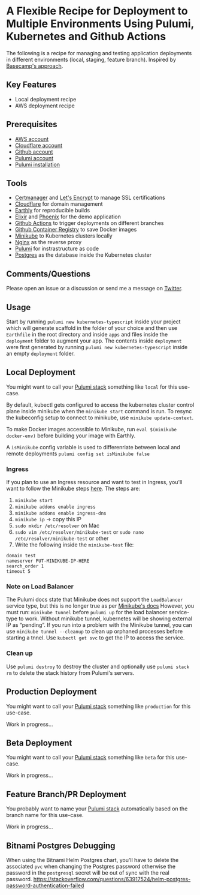 # A Flexible Recipe for Deployment to Multiple Environments Using Pulumi, Kubernetes and Github Actions
The following is a recipe for managing and testing application deployments in different environments (local, staging, feature branch). 
Inspired by [Basecamp's approach](https://m.signalvnoise.com/seamless-branch-deploys-with-kubernetes/).

## Key Features
- Local deployment recipe
- AWS deployment recipe

## Prerequisites
- [AWS account](https://aws.amazon.com/account/)
- [Cloudflare account](https://www.cloudflare.com/en-ca/)
- [Github account](https://github.com)
- [Pulumi account](https://www.pulumi.com/)
- [Pulumi installation](https://www.pulumi.com/docs/get-started/kubernetes/begin/)

## Tools
- [Certmanager](https://github.com/cert-manager/cert-manager) and [Let's Encrypt](https://letsencrypt.org/) to manage SSL certifications
- [Cloudflare](https://www.cloudflare.com/en-ca/) for domain management
- [Earthly](https://earthly.dev/) for reproducible builds
- [Elixir](https://elixir-lang.org/) and [Phoenix](https://www.phoenixframework.org/) for the demo application
- [Github Actions](https://github.com/features/actions) to trigger deployments on different branches
- [Github Container Registry](https://docs.github.com/en/packages/working-with-a-github-packages-registry/working-with-the-container-registry) to save Docker images
- [Minikube](https://minikube.sigs.k8s.io/docs/start/) to Kubernetes clusters locally 
- [Nginx](https://www.nginx.com/) as the reverse proxy
- [Pulumi](https://www.pulumi.com/) for instrastructure as code
- [Postgres](https://www.postgresql.org/) as the database inside the Kubernetes cluster

## Comments/Questions
Please open an issue or a discussion or send me a message on [Twitter](https://twitter.com/vinnerroy).

## Usage
Start by running `pulumi new kubernetes-typescript` inside your project which will generate scaffold in the folder of your choice and then use `Earthfile` in the root directory and inside `apps` and files inside the `deployment` folder to augment your app. The contents inside `deployment` were first generated by running `pulumi new kubernetes-typescript` inside an empty `deployment` folder.

## Local Deployment
You might want to call your [Pulumi stack](https://www.pulumi.com/docs/intro/concepts/stack/) something like `local` for this use-case.

By default, kubectl gets configured to access the kubernetes cluster control plane inside minikube when the `minikube start` command is run.
To resync the kubeconfig setup to connect to minikube, use `minikube update-context`.

To make Docker images accessible to Minikube, run `eval $(minikube docker-env)` before building your image with Earthly.

A `isMinikube` config variable is used to differenriate between local and remote deployments
`pulumi config set isMinikube false`


### Ingress
If you plan to use an Ingress resource and want to test in Ingress, you'll want to follow the Minikube steps [here](https://minikube.sigs.k8s.io/docs/handbook/addons/ingress-dns/).
The steps are:
1. `minikube start`
2. `minikube addons enable ingress`
3. `minikube addons enable ingress-dns`
4. `minikube ip` -> copy this IP
5. `sudo mkdir /etc/resolver` on Mac
5. `sudo vim /etc/resolver/minikube-test` or `sudo nano /etc/resolver/minikube-test` or other
6. Write the following inside the `minikube-test` file:
```
domain test
nameserver PUT-MINIKUBE-IP-HERE
search_order 1
timeout 5
```

### Note on Load Balancer
The Pulumi docs state that Minikube does not support the `LoadBalancer` service type, but this is no longer true as per [Minikube's docs](https://minikube.sigs.k8s.io/docs/handbook/accessing/#loadbalancer-access)
However, you must run: `minikube tunnel` before `pulumi up` for the load balancer service-type to work. Without minikube tunnel, kubernetes will be showing external IP as “pending”.
If you run into a problem with the Minikube tunnel, you can use `minikube tunnel --cleanup` to clean up orphaned processes before starting a tnnel.
Use `kubectl get svc` to get the IP to access the service.

### Clean up
Use `pulumi destroy` to destroy the cluster and optionally use `pulumi stack rm` to delete the stack history from Pulumi's servers.

## Production Deployment
You might want to call your [Pulumi stack](https://www.pulumi.com/docs/intro/concepts/stack/) something like `production` for this use-case.

Work in progress...

## Beta Deployment
You might want to call your [Pulumi stack](https://www.pulumi.com/docs/intro/concepts/stack/) something like `beta` for this use-case.

Work in progress...

## Feature Branch/PR Deployment
You probably want to name your [Pulumi stack](https://www.pulumi.com/docs/intro/concepts/stack/) automatically based on the branch name for this use-case.

Work in progress...


## Bitnami Postgres Debugging
When using the Bitnami Helm Postgres chart, you'll have to delete the associated `pvc` when changing the Postgres password otherwise the password in the `postgresql` secret will be out of sync with the real password.
https://stackoverflow.com/questions/63917524/helm-postgres-password-authentication-failed